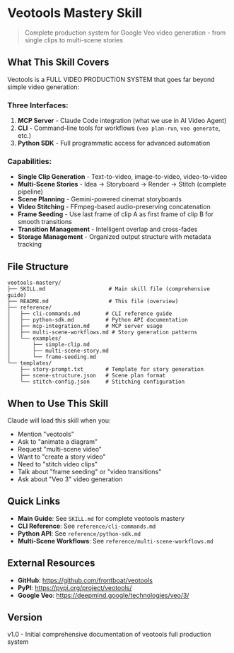 # Veotools Mastery Skill

> Complete production system for Google Veo video generation - from single clips to multi-scene stories

## What This Skill Covers

Veotools is a FULL VIDEO PRODUCTION SYSTEM that goes far beyond simple video generation:

### Three Interfaces:
1. **MCP Server** - Claude Code integration (what we use in AI Video Agent)
2. **CLI** - Command-line tools for workflows (`veo plan-run`, `veo generate`, etc.)
3. **Python SDK** - Full programmatic access for advanced automation

### Capabilities:
- **Single Clip Generation** - Text-to-video, image-to-video, video-to-video
- **Multi-Scene Stories** - Idea → Storyboard → Render → Stitch (complete pipeline)
- **Scene Planning** - Gemini-powered cinemat storyboards
- **Video Stitching** - FFmpeg-based audio-preserving concatenation
- **Frame Seeding** - Use last frame of clip A as first frame of clip B for smooth transitions
- **Transition Management** - Intelligent overlap and cross-fades
- **Storage Management** - Organized output structure with metadata tracking

## File Structure

```
veotools-mastery/
├── SKILL.md                    # Main skill file (comprehensive guide)
├── README.md                   # This file (overview)
├── reference/
│   ├── cli-commands.md        # CLI reference guide
│   ├── python-sdk.md          # Python API documentation
│   ├── mcp-integration.md     # MCP server usage
│   ├── multi-scene-workflows.md # Story generation patterns
│   └── examples/
│       ├── simple-clip.md
│       ├── multi-scene-story.md
│       └── frame-seeding.md
└── templates/
    ├── story-prompt.txt       # Template for story generation
    ├── scene-structure.json   # Scene plan format
    └── stitch-config.json     # Stitching configuration
```

## When to Use This Skill

Claude will load this skill when you:
- Mention "veotools"
- Ask to "animate a diagram"
- Request "multi-scene video"
- Want to "create a story video"
- Need to "stitch video clips"
- Talk about "frame seeding" or "video transitions"
- Ask about "Veo 3" video generation

## Quick Links

- **Main Guide**: See `SKILL.md` for complete veotools mastery
- **CLI Reference**: See `reference/cli-commands.md`
- **Python API**: See `reference/python-sdk.md`
- **Multi-Scene Workflows**: See `reference/multi-scene-workflows.md`

## External Resources

- **GitHub**: https://github.com/frontboat/veotools
- **PyPI**: https://pypi.org/project/veotools/
- **Google Veo**: https://deepmind.google/technologies/veo/3/

## Version

v1.0 - Initial comprehensive documentation of veotools full production system
